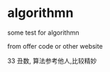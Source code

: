 # algorithmn
some  test for algorithmn 

from offer code  or other website


33 丑数, 算法参考他人,比较精妙





